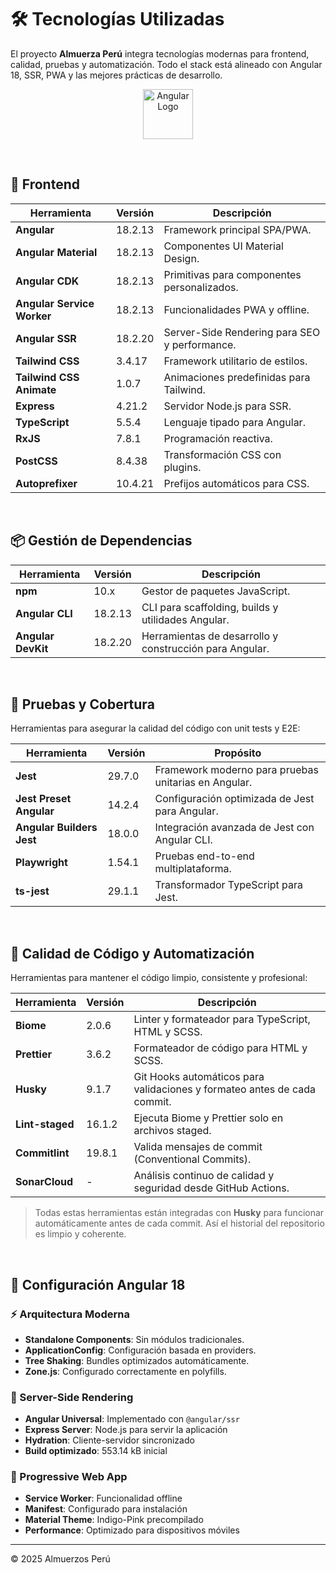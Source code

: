# 🛠️ Tecnologías Utilizadas

El proyecto **Almuerza Perú** integra tecnologías modernas para frontend, calidad, pruebas y automatización. Todo el stack está alineado con Angular 18, SSR, PWA y las mejores prácticas de desarrollo.

<p align="center">
  <img src="https://angular.io/assets/images/logos/angular/angular.svg" alt="Angular Logo" width="80" />
</p>

&nbsp;

## 🎯 Frontend

| Herramienta                | Versión | Descripción                                   |
| -------------------------- | ------- | --------------------------------------------- |
| **Angular**                | 18.2.13 | Framework principal SPA/PWA.                  |
| **Angular Material**       | 18.2.13 | Componentes UI Material Design.               |
| **Angular CDK**            | 18.2.13 | Primitivas para componentes personalizados.   |
| **Angular Service Worker** | 18.2.13 | Funcionalidades PWA y offline.                |
| **Angular SSR**            | 18.2.20 | Server-Side Rendering para SEO y performance. |
| **Tailwind CSS**           | 3.4.17  | Framework utilitario de estilos.              |
| **Tailwind CSS Animate**   | 1.0.7   | Animaciones predefinidas para Tailwind.       |
| **Express**                | 4.21.2  | Servidor Node.js para SSR.                    |
| **TypeScript**             | 5.5.4   | Lenguaje tipado para Angular.                 |
| **RxJS**                   | 7.8.1   | Programación reactiva.                        |
| **PostCSS**                | 8.4.38  | Transformación CSS con plugins.               |
| **Autoprefixer**           | 10.4.21 | Prefijos automáticos para CSS.                |

&nbsp;

## 📦 Gestión de Dependencias

| Herramienta        | Versión | Descripción                                             |
| ------------------ | ------- | ------------------------------------------------------- |
| **npm**            | 10.x    | Gestor de paquetes JavaScript.                          |
| **Angular CLI**    | 18.2.13 | CLI para scaffolding, builds y utilidades Angular.      |
| **Angular DevKit** | 18.2.20 | Herramientas de desarrollo y construcción para Angular. |

&nbsp;

## 🧪 Pruebas y Cobertura

Herramientas para asegurar la calidad del código con unit tests y E2E:

| Herramienta               | Versión | Propósito                                            |
| ------------------------- | ------- | ---------------------------------------------------- |
| **Jest**                  | 29.7.0  | Framework moderno para pruebas unitarias en Angular. |
| **Jest Preset Angular**   | 14.2.4  | Configuración optimizada de Jest para Angular.       |
| **Angular Builders Jest** | 18.0.0  | Integración avanzada de Jest con Angular CLI.        |
| **Playwright**            | 1.54.1  | Pruebas end-to-end multiplataforma.                  |
| **ts-jest**               | 29.1.1  | Transformador TypeScript para Jest.                  |

&nbsp;

## 🧹 Calidad de Código y Automatización

Herramientas para mantener el código limpio, consistente y profesional:

| Herramienta     | Versión | Descripción                                                              |
| --------------- | ------- | ------------------------------------------------------------------------ |
| **Biome**       | 2.0.6   | Linter y formateador para TypeScript, HTML y SCSS.                       |
| **Prettier**    | 3.6.2   | Formateador de código para HTML y SCSS.                                  |
| **Husky**       | 9.1.7   | Git Hooks automáticos para validaciones y formateo antes de cada commit. |
| **Lint-staged** | 16.1.2  | Ejecuta Biome y Prettier solo en archivos staged.                        |
| **Commitlint**  | 19.8.1  | Valida mensajes de commit (Conventional Commits).                        |
| **SonarCloud**  | -       | Análisis continuo de calidad y seguridad desde GitHub Actions.           |

> Todas estas herramientas están integradas con **Husky** para funcionar automáticamente antes de cada commit. Así el historial del repositorio es limpio y coherente.

&nbsp;

## 🎯 Configuración Angular 18

### ⚡ Arquitectura Moderna

- **Standalone Components**: Sin módulos tradicionales.
- **ApplicationConfig**: Configuración basada en providers.
- **Tree Shaking**: Bundles optimizados automáticamente.
- **Zone.js**: Configurado correctamente en polyfills.

### 🔄 Server-Side Rendering

- **Angular Universal**: Implementado con `@angular/ssr`
- **Express Server**: Node.js para servir la aplicación
- **Hydration**: Cliente-servidor sincronizado
- **Build optimizado**: 553.14 kB inicial

### 📱 Progressive Web App

- **Service Worker**: Funcionalidad offline
- **Manifest**: Configurado para instalación
- **Material Theme**: Indigo-Pink precompilado
- **Performance**: Optimizado para dispositivos móviles

---

© 2025 Almuerzos Perú
